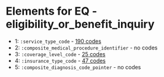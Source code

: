 # Elements for EQ - eligibility_or_benefit_inquiry
* 1: `:service_type_code` - [190 codes](../elements/EQ_1.md)
* 2: `:composite_medical_procedure_identifier` - no codes
* 3: `:coverage_level_code` - [25 codes](../elements/EQ_3.md)
* 4: `:insurance_type_code` - [47 codes](../elements/EQ_4.md)
* 5: `:composite_diagnosis_code_pointer` - no codes
